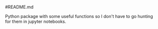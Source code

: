 #README.md

Python package with some useful functions so I don't have to go hunting for them in jupyter notebooks.